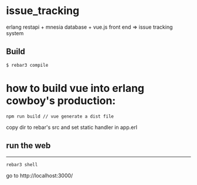 issue_tracking
=====

erlang restapi + mnesia database + vue.js front end => issue tracking system

Build
-----

    $ rebar3 compile

# how to build vue into erlang cowboy's production:

    npm run build // vue generate a dist file

copy dir to rebar's src and set static handler in app.erl

## run the web 
-----
    
    rebar3 shell 
    
go to 
http://localhost:3000/
